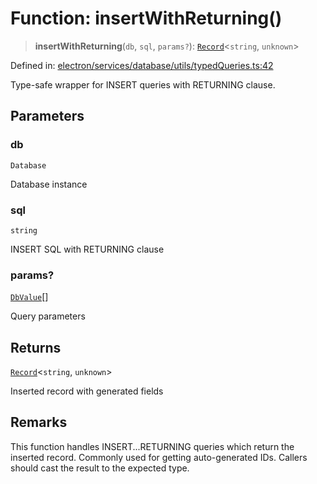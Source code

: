 # Function: insertWithReturning()

> **insertWithReturning**(`db`, `sql`, `params?`): [`Record`](https://www.typescriptlang.org/docs/handbook/utility-types.html#recordkeys-type)\<`string`, `unknown`\>

Defined in: [electron/services/database/utils/typedQueries.ts:42](https://github.com/Nick2bad4u/Uptime-Watcher/blob/main/electron/services/database/utils/typedQueries.ts#L42)

Type-safe wrapper for INSERT queries with RETURNING clause.

## Parameters

### db

`Database`

Database instance

### sql

`string`

INSERT SQL with RETURNING clause

### params?

[`DbValue`](../../valueConverters/type-aliases/DbValue.md)[]

Query parameters

## Returns

[`Record`](https://www.typescriptlang.org/docs/handbook/utility-types.html#recordkeys-type)\<`string`, `unknown`\>

Inserted record with generated fields

## Remarks

This function handles INSERT...RETURNING queries which return the inserted
record. Commonly used for getting auto-generated IDs. Callers should cast the
result to the expected type.
